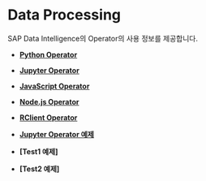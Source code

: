 Data Processing
===
SAP Data Intelligence의 Operator의 사용 정보를 제공합니다.<br>

- **[Python Operator](Python/)**
- **[Jupyter Operator](Jupyter/)**
- **[JavaScript Operator](JavaScript/)**
- **[Node.js Operator](Node.js/)**
- **[RClient Operator](RClient/)**

- **[Jupyter Operator 예제](JupyterOperator/)**
- **[Test1 예제]**
- **[Test2 예제]**
